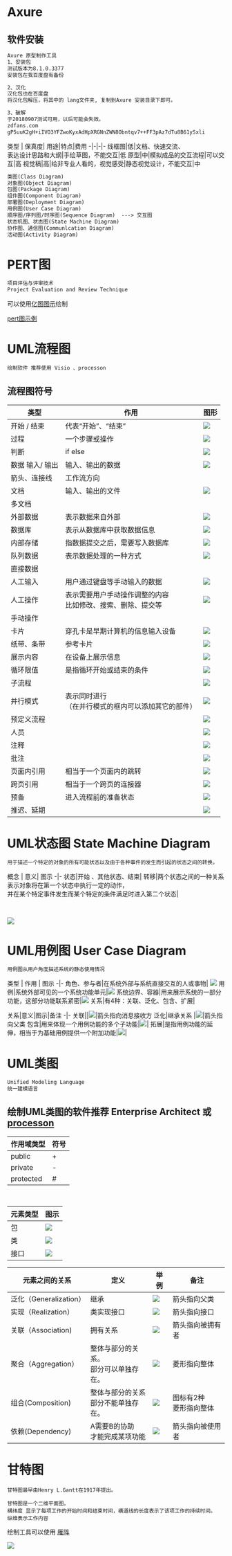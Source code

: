 # Axure
## 软件安装
```xml
Axure 原型制作工具
1、安装包
测试版本为8.1.0.3377
安装包在我百度盘有备份

2、汉化
汉化包也在百度盘
将汉化包解压，将其中的 lang文件夹, 复制到Axure 安装目录下即可。

3、破解
于20180907测试可用，以后可能会失效。
zdfans.com
gP5uuK2gH+iIVO3YFZwoKyxAdHpXRGNnZWN8Obntqv7++FF3pAz7dTu8B61ySxli
```

类型 | 保真度| 用途|特点|费用
-|-|-|-
线框图|低|文档、快速交流、<br>表达设计思路和大纲|手绘草图，不能交互|低
原型|中|模拟成品的交互流程|可以交互|高
视觉稿|高|给非专业人看的，视觉感受|静态视觉设计，不能交互|中

```xml
类图(Class Diagram)   
对象图(Object Diagram)
包图(Package Diagram)  
组件图(Component Diagram)  
部署图(Deployment Diagram)  
用例图(User Case Diagram)  
顺序图/序列图/时序图(Sequence Diagram)  ---> 交互图
状态机图、状态图(State Machine Diagram)
协作图、通信图(Communlcation Diagram)  
活动图(Activity Diagram)
```


# PERT图
```xml
项目评估与评审技术
Project Evaluation and Review Technique
```

可以使用[亿图图示](http://www.edrawsoft.cn/)绘制

[pert图示例](https://baike.baidu.com/item/PERT%E5%9B%BE/5939469?fr=aladdin)


# UML流程图
```xml
绘制软件 推荐使用 Visio 、processon
```

## 流程图符号
类型|作用|图形
-|-|-
开始 / 结束|代表“开始”、“结束”| ![](https://gitee.com/hnyer/filesOfGitbook/raw/master/files/201810040925_osChina_开始结束.png)
过程|一个步骤或操作| ![](https://gitee.com/hnyer/filesOfGitbook/raw/master/files/201810040924_osChina_过程.png)
判断| if  else | ![](https://gitee.com/hnyer/filesOfGitbook/raw/master/files/201810040924_osChina_判断.png)
数据  输入/ 输出  |输入、输出的数据| ![](https://gitee.com/hnyer/filesOfGitbook/raw/master/files/201810040923_osChina_输入输出数据.png)
箭头、连接线|工作流方向|
文档|输入、输出的文件| ![](https://gitee.com/hnyer/filesOfGitbook/raw/master/files/201810040922_osChina_文档.png)
多文档||
外部数据| 表示数据来自外部|![](https://gitee.com/hnyer/filesOfGitbook/raw/master/files/201810040853_osChina_外部数据.png)
数据库|表示从数据库中获取数据信息|![](https://gitee.com/hnyer/filesOfGitbook/raw/master/files/201810040856_osChina_数据库.png)
内部存储|指数据提交之后，需要写入数据库|![](https://gitee.com/hnyer/filesOfGitbook/raw/master/files/201810040853_osChina_内部存储.png)
队列数据|表示数据处理的一种方式|![](https://gitee.com/hnyer/filesOfGitbook/raw/master/files/201810040854_osChina_队列数据.png)
直接数据||
人工输入|用户通过键盘等手动输入的数据|![](https://gitee.com/hnyer/filesOfGitbook/raw/master/files/201810040857_osChina_人工输入.png)
人工操作|表示需要用户手动操作调整的内容 <br>比如修改、搜索、删除、提交等| ![](https://gitee.com/hnyer/filesOfGitbook/raw/master/files/201810040912_osChina_人工操作.png)
手动操作||
卡片|穿孔卡是早期计算机的信息输入设备| ![](https://gitee.com/hnyer/filesOfGitbook/raw/master/files/201810040906_osChina_卡片.png)
纸带、条带|参考卡片|![](https://gitee.com/hnyer/filesOfGitbook/raw/master/files/201810040908_osChina_条带.png)
展示内容|在设备上展示信息|![](https://gitee.com/hnyer/filesOfGitbook/raw/master/files/201810040909_osChina_展示.png)
循环限值|是指循环开始或结束的条件| ![](https://gitee.com/hnyer/filesOfGitbook/raw/master/files/201810040917_osChina_循环限值.png)
子流程||![](https://gitee.com/hnyer/filesOfGitbook/raw/master/files/201810040848_osChina_子流程.png)
并行模式|表示同时进行 <br>（在并行模式的框内可以添加其它的部件）| ![](https://gitee.com/hnyer/filesOfGitbook/raw/master/files/201810040915_osChina_并行模式.png)
预定义流程|| ![](https://gitee.com/hnyer/filesOfGitbook/raw/master/files/201810041010_osChina_预定义流程.png)
人员|| ![](https://gitee.com/hnyer/filesOfGitbook/raw/master/files/201810041014_osChina_人员.png)
注释|| ![](https://gitee.com/hnyer/filesOfGitbook/raw/master/files/201810040921_osChina_注释.png)
批注|| ![](https://gitee.com/hnyer/filesOfGitbook/raw/master/files/201810041011_osChina_批注.png)
页面内引用|相当于一个页面内的跳转| ![](https://gitee.com/hnyer/filesOfGitbook/raw/master/files/201810040919_osChina_页面内引用.png)
跨页引用|相当于一个跨页的连接器| ![](https://gitee.com/hnyer/filesOfGitbook/raw/master/files/201810040920_osChina_跨页引用.png)
预备|进入流程前的准备状态| ![](https://gitee.com/hnyer/filesOfGitbook/raw/master/files/201810040913_osChina_预备.png)
推迟、延期|| ![](https://gitee.com/hnyer/filesOfGitbook/raw/master/files/201810041006_osChina_推迟.png)

 

# UML状态图  State Machine Diagram
```xml
用于描述一个特定的对象的所有可能状态以及由于各种事件的发生而引起的状态之间的转换。
```

概念 | 意义| 图示
-|-
状态|开始 、其他状态、结束|
转移|两个状态之间的一种关系 <br> 表示对象将在第一个状态中执行一定的动作，<br> 并在某个特定事件发生而某个特定的条件满足时进入第二个状态|

<br>

![](https://gitee.com/hnyer/filesOfGitbook/raw/master/files/201810041130_osChina_状态图.png)

 

# UML用例图 User Case Diagram
```xml
用例图从用户角度描述系统的静态使用情况
```
 

类型 | 作用 | 图示
-|-
角色、参与者|在系统外部与系统直接交互的人或事物| ![](https://gitee.com/hnyer/filesOfGitbook/raw/master/files/201810041030_osChina_角色.png)
用例|系统外部可见的一个系统功能单元|![](https://gitee.com/hnyer/filesOfGitbook/raw/master/files/201810041034_osChina_用例.png)
系统边界、容器|用来展示系统的一部分功能，这部分功能联系紧密|![](https://gitee.com/hnyer/filesOfGitbook/raw/master/files/201810041036_osChina_边界.png)
关系|有4种：关联、泛化、包含、扩展|

 

关系|意义|图示|备注
-|-
关联||![](https://gitee.com/hnyer/filesOfGitbook/raw/master/files/201810041049_osChina_关联.png)|箭头指向消息接收方
泛化|继承关系  |![](https://gitee.com/hnyer/filesOfGitbook/raw/master/files/201810041049_osChina_泛化.png)|箭头指向父类
包含|用来体现一个用例功能的多个子功能|![](https://gitee.com/hnyer/filesOfGitbook/raw/master/files/201810041050_osChina_包含.png)|
拓展|是指用例功能的延伸，相当于为基础用例提供一个附加功能|![](https://gitee.com/hnyer/filesOfGitbook/raw/master/files/201810041050_osChina_拓展.png)|

 

# UML类图
```xml
Unified Modeling Language
统一建模语言
```

## 绘制UML类图的软件推荐 Enterprise Architect 或 [processon](https://www.processon.com/)

作用域类型 |符号
-|-
public| +
private| -
protected| #

<br>

元素类型| 图示
-|-
包|![](https://gitee.com/hnyer/filesOfGitbook/raw/master/files/201804110945_osChina_包.png)
类|![](https://gitee.com/hnyer/filesOfGitbook/raw/master/files/201804110939_osChina_类.png)
接口|![](https://gitee.com/hnyer/filesOfGitbook/raw/master/files/201804110939_osChina_接口.png)

 

元素之间的关系 | 定义 | 举例 |  备注
-|-|-|-
泛化（Generalization）|继承|![](https://gitee.com/hnyer/filesOfGitbook/raw/master/files/201804111002_osChina_泛化.png)|箭头指向父类
实现（Realization）|类实现接口|![](https://gitee.com/hnyer/filesOfGitbook/raw/master/files/201804110954_osChina_实现.png) |箭头指向接口
关联（Association)|拥有关系|![](https://gitee.com/hnyer/filesOfGitbook/raw/master/files/201804111008_osChina_关联.png)|箭头指向被拥有者
聚合（Aggregation）|整体与部分的关系。<br>部分可以单独存在。|![](https://gitee.com/hnyer/filesOfGitbook/raw/master/files/201804111151_osChina_聚合.png)|菱形指向整体
组合(Composition)|整体与部分的关系<br> 部分不能单独存在。|![](https://gitee.com/hnyer/filesOfGitbook/raw/master/files/201804111035_osChina_组合.png)|图标有2种<br>菱形指向整体
依赖(Dependency)|A需要B的协助<br>才能完成某项功能|![](https://gitee.com/hnyer/filesOfGitbook/raw/master/files/201804111044_osChina_依赖.png)|箭头指向被使用者

 

# 甘特图
```text
甘特图最早由Henry L.Gantt在1917年提出。

甘特图是一个二维平面图，
横纬度 显示了每项工作的开始时间和结束时间，横道线的长度表示了该项工作的持续时间。
纵维表示工作内容
```

绘制工具可以使用 [雁阵](http://www.geeseteam.com/)
 

![](https://gitee.com/hnyer/filesOfGitbook/raw/master/files/201810041153_osChina_甘特图.png)
